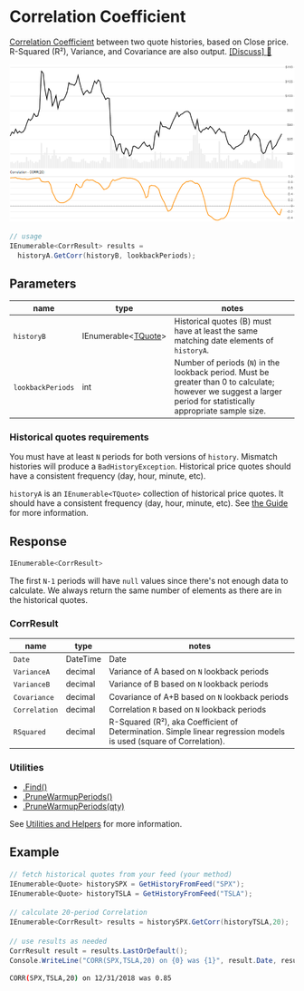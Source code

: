 # Correlation Coefficient

[Correlation Coefficient](https://en.wikipedia.org/wiki/Correlation_coefficient) between two quote histories, based on Close price.  R-Squared (R&sup2;), Variance, and Covariance are also output.
[[Discuss] :speech_balloon:](https://github.com/DaveSkender/Stock.Indicators/discussions/259 "Community discussion about this indicator")

![image](chart.png)

```csharp
// usage
IEnumerable<CorrResult> results =
  historyA.GetCorr(historyB, lookbackPeriods);  
```

## Parameters

| name | type | notes
| -- |-- |--
| `historyB` | IEnumerable\<[TQuote](../../docs/GUIDE.md#historical-quotes)\> | Historical quotes (B) must have at least the same matching date elements of `historyA`.
| `lookbackPeriods` | int | Number of periods (`N`) in the lookback period.  Must be greater than 0 to calculate; however we suggest a larger period for statistically appropriate sample size.

### Historical quotes requirements

You must have at least `N` periods for both versions of `history`.  Mismatch histories will produce a `BadHistoryException`.  Historical price quotes should have a consistent frequency (day, hour, minute, etc).

`historyA` is an `IEnumerable<TQuote>` collection of historical price quotes.  It should have a consistent frequency (day, hour, minute, etc).  See [the Guide](../../docs/GUIDE.md) for more information.

## Response

```csharp
IEnumerable<CorrResult>
```

The first `N-1` periods will have `null` values since there's not enough data to calculate.  We always return the same number of elements as there are in the historical quotes.

### CorrResult

| name | type | notes
| -- |-- |--
| `Date` | DateTime | Date
| `VarianceA` | decimal | Variance of A based on `N` lookback periods
| `VarianceB` | decimal | Variance of B based on `N` lookback periods
| `Covariance` | decimal | Covariance of A+B based on `N` lookback periods
| `Correlation` | decimal | Correlation `R` based on `N` lookback periods
| `RSquared` | decimal | R-Squared (R&sup2;), aka Coefficient of Determination.  Simple linear regression models is used (square of Correlation).

### Utilities

- [.Find()](../../docs/UTILITIES.md#find-indicator-result-by-date)
- [.PruneWarmupPeriods()](../../docs/UTILITIES.md#prune-warmup-periods)
- [.PruneWarmupPeriods(qty)](../../docs/UTILITIES.md#prune-warmup-periods)

See [Utilities and Helpers](../../docs/UTILITIES.md#content) for more information.

## Example

```csharp
// fetch historical quotes from your feed (your method)
IEnumerable<Quote> historySPX = GetHistoryFromFeed("SPX");
IEnumerable<Quote> historyTSLA = GetHistoryFromFeed("TSLA");

// calculate 20-period Correlation
IEnumerable<CorrResult> results = historySPX.GetCorr(historyTSLA,20);

// use results as needed
CorrResult result = results.LastOrDefault();
Console.WriteLine("CORR(SPX,TSLA,20) on {0} was {1}", result.Date, result.Corr);
```

```bash
CORR(SPX,TSLA,20) on 12/31/2018 was 0.85
```
